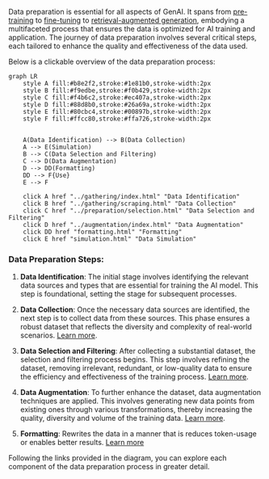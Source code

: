 Data preparation is essential for all aspects of GenAI. It spans from [pre-training](../../architectures/training/pre-training.md) to [fine-tuning](../../architectures/training/finetuning.md) to [retrieval-augmented generation](../../agents/components/memory.md), embodying a multifaceted process that ensures the data is optimized for AI training and application. The journey of data preparation involves several critical steps, each tailored to enhance the quality and effectiveness of the data used.

Below is a clickable overview of the data preparation process: 

```mermaid
graph LR
    style A fill:#b8e2f2,stroke:#1e81b0,stroke-width:2px
    style B fill:#f9edbe,stroke:#f0b429,stroke-width:2px
    style C fill:#f4b6c2,stroke:#ec407a,stroke-width:2px
    style D fill:#88d8b0,stroke:#26a69a,stroke-width:2px
    style E fill:#80cbc4,stroke:#00897b,stroke-width:2px
    style F fill:#ffcc80,stroke:#ffa726,stroke-width:2px


    A(Data Identification) --> B(Data Collection)
    A --> E(Simulation)
    B --> C(Data Selection and Filtering)
    C --> D(Data Augmentation)
    D --> DD(Formatting)
    DD --> F{Use}
    E --> F

    click A href "../gathering/index.html" "Data Identification"
    click B href "../gathering/scraping.html" "Data Collection"
    click C href "../preparation/selection.html" "Data Selection and Filtering"
    click D href "../augmentation/index.html" "Data Augmentation"
    click DD href "formatting.html" "Formatting"
    click E href "simulation.html" "Data Simulation"

```

### Data Preparation Steps:

1. **Data Identification**: The initial stage involves identifying the relevant data sources and types that are essential for training the AI model. This step is foundational, setting the stage for subsequent processes.

2. **Data Collection**: Once the necessary data sources are identified, the next step is to collect data from these sources. This phase ensures a robust dataset that reflects the diversity and complexity of real-world scenarios. [Learn more](../gathering/index.md).

3. **Data Selection and Filtering**: After collecting a substantial dataset, the selection and filtering process begins. This step involves refining the dataset, removing irrelevant, redundant, or low-quality data to ensure the efficiency and effectiveness of the training process. [Learn more](selection.md).

4. **Data Augmentation**: To further enhance the dataset, data augmentation techniques are applied. This involves generating new data points from existing ones through various transformations, thereby increasing the quality, diversity and volume of the training data. [Learn more](../augmentation/index.md).

5. **Formatting**: Rewrites the data in a manner that is reduces token-usage or enables better results. [Learn more](formatting.md)

Following the links provided in the diagram, you can explore each component of the data preparation process in greater detail.
